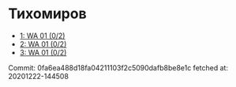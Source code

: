 # Тихомиров
- [1: WA 01 (0/2)](1.md)
- [2: WA 01 (0/2)](2.md)
- [3: WA 01 (0/2)](3.md)

Commit: 0fa6ea488d18fa04211103f2c5090dafb8be8e1c
 fetched at: 20201222-144508
